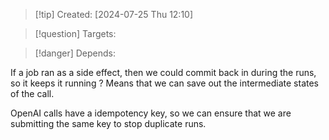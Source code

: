 
>[!tip] Created: [2024-07-25 Thu 12:10]

>[!question] Targets: 

>[!danger] Depends: 

If a job ran as a side effect, then we could commit back in during the runs, so it keeps it running ?
Means that we can save out the intermediate states of the call.

OpenAI calls have a idempotency key, so we can ensure that we are submitting the same key to stop duplicate runs.